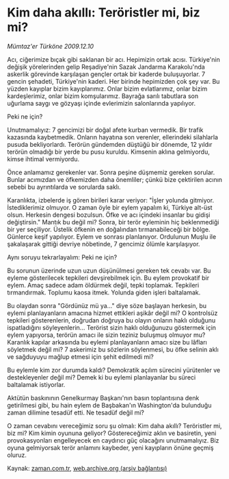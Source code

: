 # Kim daha akıllı: Teröristler mi, biz mi?

*Mümtaz'er Türköne 2009.12.10*

<tr><td class="metin" colspan="2" style="padding-top: 20px; padding-left: 5px; ">Acı, ciğerimize bıçak gibi saklanan bir acı. Hepimizin ortak acısı. Türkiye'nin değişik yörelerinden gelip Reşadiye'nin Sazak Jandarma Karakolu'nda askerlik görevinde karşılaşan gençler ortak bir kaderde buluşuyorlar. 7 gencin şehadeti, Türkiye'nin kaderi. Her birinde hepimizden çok şey var. Bu yüzden kayıplar bizim kayıplarımız. Onlar bizim evlatlarımız, onlar bizim kardeşlerimiz, onlar bizim komşularımız. Bayrağa sarılı tabutlara son uğurlama  saygı ve gözyaşı içinde evlerimizin salonlarında yapılıyor.</td></tr><tr><td class="metin" colspan="2" style="padding-top: 20px; padding-left: 5px; "><p>Peki ne için?
<p>Unutmamalıyız: 7 gencimizi bir doğal afete kurban vermedik. Bir trafik kazasında kaybetmedik. Onların hayatına son verenler, ellerindeki silahlarla pusuda bekliyorlardı. Terörün gündemden düştüğü bir dönemde, 12 yıldır terörün olmadığı bir yerde bu pusu kuruldu. Kimsenin aklına gelmiyordu, kimse ihtimal vermiyordu.
<p>Önce anlamamız gerekenler var. Sonra peşine düşmemiz gereken sorular. Bunlar acımızdan ve öfkemizden daha önemliler; çünkü bize çektirilen acının sebebi bu ayrıntılarda ve sorularda saklı.
<p>Karanlıkta, izbelerde iş gören birileri karar veriyor: "İşler yolunda gitmiyor. İstediklerimiz olmuyor. O zaman öyle bir eylem yapalım ki, Türkiye alt-üst olsun. Herkesin dengesi bozulsun. Öfke ve acı içindeki insanlar bu gidişi değiştirsin." Mantık bu değil mi? Sonra, bir terör eyleminin hiç beklenmediği bir yer seçiliyor. Üstelik öfkenin en doğalından tırmanabileceği bir bölge. Günlerce keşif yapılıyor. Eylem ve sonrası planlanıyor. Ordulunun Muşlu ile şakalaşarak gittiği devriye nöbetinde, 7 gencimiz ölümle karşılaşıyor.
<p>Aynı soruyu tekrarlayalım: Peki ne için?
<p>Bu sorunun üzerinde uzun uzun düşünülmesi gereken tek cevabı var. Bu eyleme gösterilecek tepkileri devşirebilmek için. Bu eylem provokatif bir eylem. Amaç sadece adam öldürmek değil, tepki toplamak. Tepkileri tırmandırmak. Toplumu kaosa itmek. Yolunda giden işleri baltalamak.
<p>Bu olaydan sonra "Gördünüz mü ya..." diye söze başlayan herkesin, bu eylemi planlayanların amacına hizmet ettikleri aşikâr değil mi? O kontrolsüz tepkileri gösterenlerin, doğrudan doğruya bu olayın onların haklı olduğunu ispatladığını söyleyenlerin... Terörist sizin haklı olduğunuzu göstermek için eylem yapıyorsa, terörün amacı ile sizin teziniz buluşmuş olmuyor mu? Karanlık kapılar arkasında bu eylemi planlayanların amacı size bu lâfları söyletmek değil mi? 7 askerimiz bu sözlerin söylenmesi, bu öfke selinin aklı ve sağduyuyu mağlup etmesi için şehit edilmedi mi?
<p>Bu eylemle kim zor durumda kaldı? Demokratik açılım sürecini yürütenler ve destekleyenler değil mi? Demek ki bu eylemi planlayanlar bu süreci baltalamak istiyorlar.
<p>Aktütün baskınının Genelkurmay Başkanı'nın basın toplantısına denk getirilmesi gibi, bu hain eylem de Başbakan'ın Washington'da bulunduğu zaman dilimine tesadüf etti. Ne tesadüf değil mi?
<p>O zaman cevabını vereceğimiz soru şu olmalı: Kim daha akıllı? Teröristler mi, biz mi? Kim kimin oyununa geliyor? Göstereceğimiz aklın ve basiretin, yeni provokasyonları engelleyecek en caydırıcı güç olacağını unutmamalıyız. Biz oyuna gelmiyorsak terör anlamını kaybeder, yeni kayıpların önüne geçmiş oluruz. <br/></p></p></p></p></p></p></p></p></p></p></td></tr>

Kaynak: [zaman.com.tr](http://zaman.com.tr/yazar.do?yazino=925404), [web.archive.org (arşiv bağlantısı)](http://web.archive.org/web/20091215105418/http://zaman.com.tr:80/yazar.do?yazino=925404)
